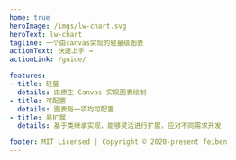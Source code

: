 ```yaml
---
home: true
heroImage: /imgs/lw-chart.svg
heroText: lw-chart
tagline: 一个由canvas实现的轻量级图表
actionText: 快速上手 →
actionLink: /guide/

features:
- title: 轻量
  details: 由原生 Canvas 实现图表绘制
- title: 可配置
  details: 图表每一项均可配置
- title: 易扩展
  details: 基于类继承实现，能够灵活进行扩展，应对不同需求开发

footer: MIT Licensed | Copyright © 2020-present feiben
---
```


